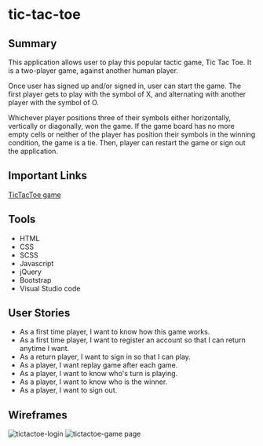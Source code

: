 # tic-tac-toe

## Summary
This application allows user to play this popular tactic game, Tic Tac Toe. It is a two-player game, against another human player.

Once user has signed up and/or signed in, user can start the game. The first player gets to play with the symbol of X, and alternating with another player with the symbol of O.

Whichever player positions three of their symbols either horizontally, vertically or diagonally, won the game. If the game board has no more empty cells or neither of the player has position their symbols in the winning condition, the game is a tie. Then, player can restart the game or sign out the application.

## Important Links
 [TicTacToe game](https://tiffyyc.github.io/tictactoe/)


## Tools
- HTML
- CSS
- SCSS
- Javascript
- jQuery
- Bootstrap
- Visual Studio code

## User Stories
- As a first time player, I want to know how this game works.
- As a first time player, I want to register an account so that I can return anytime I want.
- As a return player, I want to sign in so that I can play.
- As a player, I want replay game after each game.
- As a player, I want to know who's turn is playing.
- As a player, I want to know who is the winner.
- As a player, I want to sign out.

## Wireframes

![tictactoe-login](https://user-images.githubusercontent.com/89332248/138207534-b16aa5ba-0385-4e53-838a-1e58e6d2cfec.jpg)
![tictactoe-game page](https://user-images.githubusercontent.com/89332248/138207556-d5aa81ba-6db0-4ad8-9261-af57c14fd0b3.jpg)